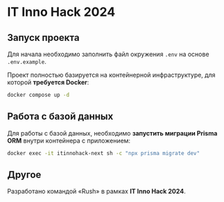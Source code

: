 # IT Inno Hack 2024

## Запуск проекта

Для начала необходимо заполнить файл окружения `.env` на основе `.env.example`.

Проект полностью базируется на контейнерной инфраструктуре, для которой **требуется Docker**:

```bash
docker compose up -d
```

## Работа с базой данных

Для работы с базой данных, необходимо **запустить миграции Prisma ORM** внутри контейнера с приложением:

```bash
docker exec -it itinnohack-next sh -c "npx prisma migrate dev"
```

## Другое

Разработано командой «Rush» в рамках **IT Inno Hack 2024**.
